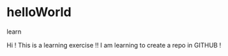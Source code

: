 # helloWorld
learn


Hi ! This is a learning exercise !! I am learning to create  a repo in GITHUB !
